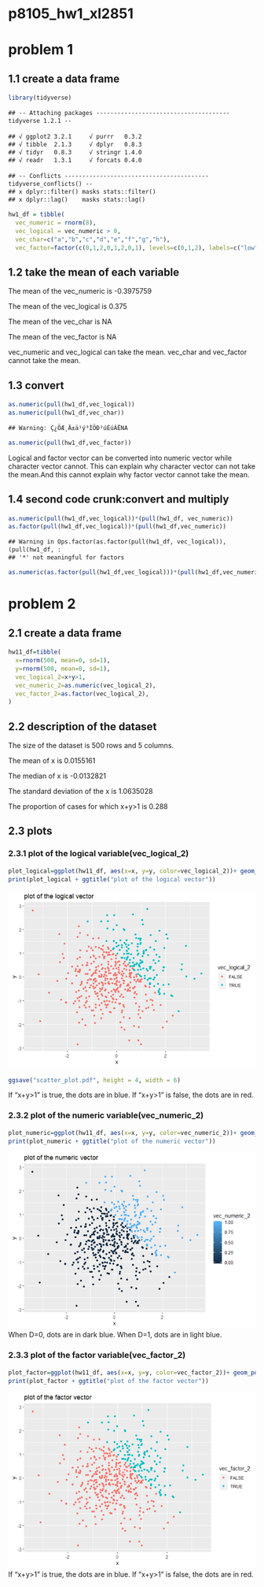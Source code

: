 p8105\_hw1\_xl2851
================

# problem 1

## 1.1 create a data frame

``` r
library(tidyverse)
```

    ## -- Attaching packages -------------------------------------- tidyverse 1.2.1 --

    ## √ ggplot2 3.2.1     √ purrr   0.3.2
    ## √ tibble  2.1.3     √ dplyr   0.8.3
    ## √ tidyr   0.8.3     √ stringr 1.4.0
    ## √ readr   1.3.1     √ forcats 0.4.0

    ## -- Conflicts ----------------------------------------- tidyverse_conflicts() --
    ## x dplyr::filter() masks stats::filter()
    ## x dplyr::lag()    masks stats::lag()

``` r
hw1_df = tibble(
  vec_numeric = rnorm(8),
  vec_logical = vec_numeric > 0,
  vec_char=c("a","b","c","d","e","f","g","h"),
  vec_factor=factor(c(0,1,2,0,1,2,0,1), levels=c(0,1,2), labels=c("low", "mediun", "high")))
```

## 1.2 take the mean of each variable

The mean of the vec\_numeric is -0.3975759

The mean of the vec\_logical is 0.375

The mean of the vec\_char is NA

The mean of the vec\_factor is NA

vec\_numeric and vec\_logical can take the mean. vec\_char and
vec\_factor cannot take the mean.

## 1.3 convert

``` r
as.numeric(pull(hw1_df,vec_logical))
as.numeric(pull(hw1_df,vec_char))
```

    ## Warning: Ç¿ÖÆ¸Ä±ä¹ý³ÌÖÐ²úÉúÁËNA

``` r
as.numeric(pull(hw1_df,vec_factor))
```

Logical and factor vector can be converted into numeric vector while
character vector cannot. This can explain why character vector can not
take the mean.And this cannot explain why factor vector cannot take the
mean.

## 1.4 second code crunk:convert and multiply

``` r
as.numeric(pull(hw1_df,vec_logical))*(pull(hw1_df, vec_numeric))
as.factor(pull(hw1_df,vec_logical))*(pull(hw1_df,vec_numeric))
```

    ## Warning in Ops.factor(as.factor(pull(hw1_df, vec_logical)), (pull(hw1_df, :
    ## '*' not meaningful for factors

``` r
as.numeric(as.factor(pull(hw1_df,vec_logical)))*(pull(hw1_df,vec_numeric))
```

# problem 2

## 2.1 create a data frame

``` r
hw11_df=tibble(
  x=rnorm(500, mean=0, sd=1),
  y=rnorm(500, mean=0, sd=1),
  vec_logical_2=x+y>1,
  vec_numeric_2=as.numeric(vec_logical_2),
  vec_factor_2=as.factor(vec_logical_2),
)
```

## 2.2 description of the dataset

The size of the dataset is 500 rows and 5 columns.

The mean of x is 0.0155161

The median of x is -0.0132821

The standard deviation of the x is 1.0635028

The proportion of cases for which x+y\>1 is
0.288

## 2.3 plots

### 2.3.1 plot of the logical variable(vec\_logical\_2)

``` r
plot_logical=ggplot(hw11_df, aes(x=x, y=y, color=vec_logical_2))+ geom_point()
print(plot_logical + ggtitle("plot of the logical vector"))
```

![](p8105_hw1_xl2851_files/figure-gfm/unnamed-chunk-5-1.png)<!-- -->

``` r
ggsave("scatter_plot.pdf", height = 4, width = 6)
```

If “x+y\>1” is true, the dots are in blue. If “x+y\>1” is false, the
dots are in
red.

### 2.3.2 plot of the numeric variable(vec\_numeric\_2)

``` r
plot_numeric=ggplot(hw11_df, aes(x=x, y=y, color=vec_numeric_2))+ geom_point()
print(plot_numeric + ggtitle("plot of the numeric vector"))
```

![](p8105_hw1_xl2851_files/figure-gfm/unnamed-chunk-6-1.png)<!-- -->
When D=0, dots are in dark blue. When D=1, dots are in light
blue.

### 2.3.3 plot of the factor variable(vec\_factor\_2)

``` r
plot_factor=ggplot(hw11_df, aes(x=x, y=y, color=vec_factor_2))+ geom_point()
print(plot_factor + ggtitle("plot of the factor vector"))
```

![](p8105_hw1_xl2851_files/figure-gfm/unnamed-chunk-7-1.png)<!-- --> If
“x+y\>1” is true, the dots are in blue. If “x+y\>1” is false, the dots
are in red.
